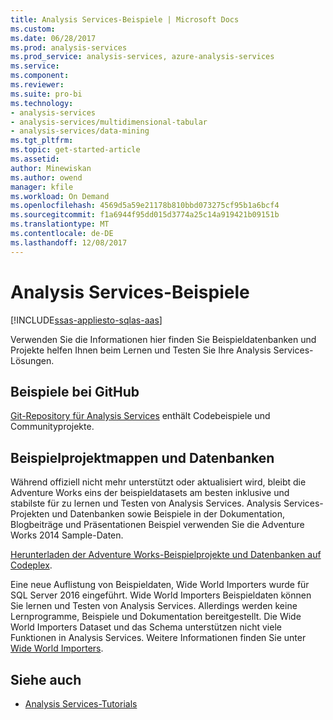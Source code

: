 ```yaml
---
title: Analysis Services-Beispiele | Microsoft Docs
ms.custom: 
ms.date: 06/28/2017
ms.prod: analysis-services
ms.prod_service: analysis-services, azure-analysis-services
ms.service: 
ms.component: 
ms.reviewer: 
ms.suite: pro-bi
ms.technology:
- analysis-services
- analysis-services/multidimensional-tabular
- analysis-services/data-mining
ms.tgt_pltfrm: 
ms.topic: get-started-article
ms.assetid: 
author: Minewiskan
ms.author: owend
manager: kfile
ms.workload: On Demand
ms.openlocfilehash: 4569d5a59e21178b810bbd073275cf95b1a6bcf4
ms.sourcegitcommit: f1a6944f95dd015d3774a25c14a919421b09151b
ms.translationtype: MT
ms.contentlocale: de-DE
ms.lasthandoff: 12/08/2017
---
```

# <a name="analysis-services-samples"></a>Analysis Services-Beispiele
[!INCLUDE[ssas-appliesto-sqlas-aas](../includes/ssas-appliesto-sqlas-aas.md)]

  Verwenden Sie die Informationen hier finden Sie Beispieldatenbanken und Projekte helfen Ihnen beim Lernen und Testen Sie Ihre Analysis Services-Lösungen.
  

## <a name="samples-on-github"></a>Beispiele bei GitHub

[Git-Repository für Analysis Services](https://github.com/Microsoft/Analysis-Services) enthält Codebeispiele und Communityprojekte.

## <a name="sample-solutions-and-databases"></a>Beispielprojektmappen und Datenbanken  

Während offiziell nicht mehr unterstützt oder aktualisiert wird, bleibt die Adventure Works eins der beispieldatasets am besten inklusive und stabilste für zu lernen und Testen von Analysis Services. Analysis Services-Projekten und Datenbanken sowie Beispiele in der Dokumentation, Blogbeiträge und Präsentationen Beispiel verwenden Sie die Adventure Works 2014 Sample-Daten.

[Herunterladen der Adventure Works-Beispielprojekte und Datenbanken auf Codeplex](https://msftdbprodsamples.codeplex.com/releases/view/125550).

Eine neue Auflistung von Beispieldaten, Wide World Importers wurde für SQL Server 2016 eingeführt. Wide World Importers Beispieldaten können Sie lernen und Testen von Analysis Services. Allerdings werden keine Lernprogramme, Beispiele und Dokumentation bereitgestellt. Die Wide World Importers Dataset und das Schema unterstützen nicht viele Funktionen in Analysis Services. Weitere Informationen finden Sie unter [Wide World Importers](https://msdn.microsoft.com/library/mt734199).


  
## <a name="see-also"></a>Siehe auch  
*   [Analysis Services-Tutorials](../analysis-services/analysis-services-tutorials-ssas.md)

  
  
